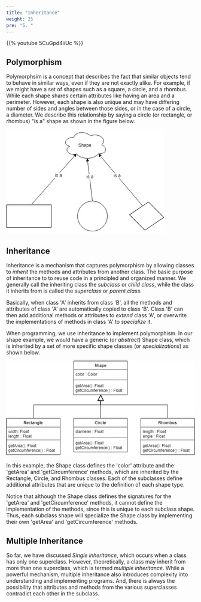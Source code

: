 ```yaml
---
title: "Inheritance"
weight: 25
pre: "5. "
---
```

{{% youtube 5CuGpd4iiUc %}}

## Polymorphism
 
Polymorphsim is a concept that describes the fact that similar objects tend to behave in similar ways, even if they are not exactly alike. For example, if we might have a set of shapes such as a square, a circle, and a rhombus. While each shape shares certain attributes like having an area and a perimeter. However, each shape is also unique and may have differing number of sides and angles between those sides, or in the case of a circle, a diameter. We describe this relationship by saying a circle (or rectangle, or rhombus) "is a" shape as shown in the figure below.
 
![Polymorphism Example](/images/2/2.5.polymorphism.png)

## Inheritance

Inheritance is a mechanism that captures polymorphism by allowing classes to _inherit_ the methods and attributes from another class. The basic purpose of inheritance to to reuse code in a principled and organized manner. We generally call the inheriting class the _subclass_ or _child class_, while the class it inherits from is called the _superclass_ or _parent class_.

Basically, when class 'A' inherits from class 'B', all the methods and attributes of class 'A' are automatically copied to class 'B'. Class 'B' can then add additional methods or attributes to _extend_ class 'A', or overwrite the implementations of methods  in class 'A' to _specialize_ it.  

When programming, we use inheritance to implement polymorphism. In our shape example, we would have a generic (or _abstract_) Shape class, which is inherited by a set of more specific shape classes (or _specializations_) as shown below.

![Polymorphism Example](/images/2/2.5.inheritance.png)
 
In this example, the Shape class defines the 'color' attribute and the 'getArea' and 'getCircumference' methods, which are inherited by the Rectangle, Circle, and Rhombus classes. Each of the subclasses define additional attributes that are unique to the definition of each shape type. 
 
Notice that although the Shape class defines the signatures for the 'getArea' and 'getCircumference' methods, it cannot define the implementation of the methods, since this is unique to each subclass shape. Thus, each subclass shape will specialize the Shape class by implementing their own 'getArea' and 'getCircumference' methods. 

## Multiple Inheritance

So far, we have discussed _Single inheritance_, which occurs when a class has only one superclass. However, theoretically, a class may inherit from more than one superclass, which is termed _multiple inheritance_. While a powerful mechanism, multiple inheritance also introduces complexity into understanding and implementing programs. And, there is always the possibility that attributes and methods from the various superclasses contradict each other in the subclass.
